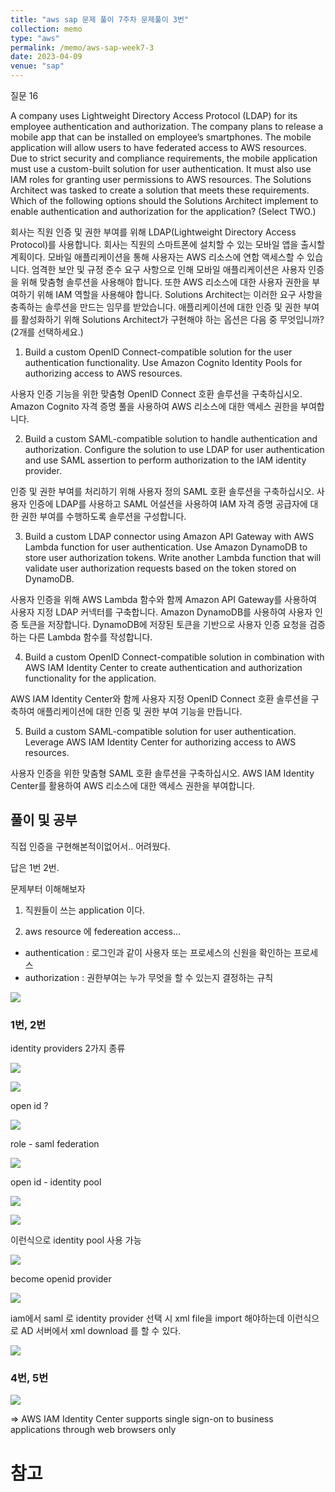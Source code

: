 ```yaml
---
title: "aws sap 문제 풀이 7주차 문제풀이 3번"
collection: memo
type: "aws"
permalink: /memo/aws-sap-week7-3
date: 2023-04-09
venue: "sap"
---
```


질문 16

A company uses Lightweight Directory Access Protocol (LDAP) for its employee authentication and authorization. The company plans to release a mobile app that can be installed on employee’s smartphones. The mobile application will allow users to have federated access to AWS resources. Due to strict security and compliance requirements, the mobile application must use a custom-built solution for user authentication. It must also use IAM roles for granting user permissions to AWS resources. The Solutions Architect was tasked to create a solution that meets these requirements.
Which of the following options should the Solutions Architect implement to enable authentication and authorization for the application? (Select TWO.)

회사는 직원 인증 및 권한 부여를 위해 LDAP(Lightweight Directory Access Protocol)를 사용합니다. 회사는 직원의 스마트폰에 설치할 수 있는 모바일 앱을 출시할 계획이다. 모바일 애플리케이션을 통해 사용자는 AWS 리소스에 연합 액세스할 수 있습니다. 엄격한 보안 및 규정 준수 요구 사항으로 인해 모바일 애플리케이션은 사용자 인증을 위해 맞춤형 솔루션을 사용해야 합니다. 또한 AWS 리소스에 대한 사용자 권한을 부여하기 위해 IAM 역할을 사용해야 합니다. Solutions Architect는 이러한 요구 사항을 충족하는 솔루션을 만드는 임무를 받았습니다.
애플리케이션에 대한 인증 및 권한 부여를 활성화하기 위해 Solutions Architect가 구현해야 하는 옵션은 다음 중 무엇입니까? (2개를 선택하세요.)


1. Build a custom OpenID Connect-compatible solution for the user authentication functionality. Use Amazon Cognito Identity Pools for authorizing access to AWS resources.

사용자 인증 기능을 위한 맞춤형 OpenID Connect 호환 솔루션을 구축하십시오. Amazon Cognito 자격 증명 풀을 사용하여 AWS 리소스에 대한 액세스 권한을 부여합니다.

2. Build a custom SAML-compatible solution to handle authentication and authorization. Configure the solution to use LDAP for user authentication and use SAML assertion to perform authorization to the IAM identity provider.

인증 및 권한 부여를 처리하기 위해 사용자 정의 SAML 호환 솔루션을 구축하십시오. 사용자 인증에 LDAP를 사용하고 SAML 어설션을 사용하여 IAM 자격 증명 공급자에 대한 권한 부여를 수행하도록 솔루션을 구성합니다.


3. Build a custom LDAP connector using Amazon API Gateway with AWS Lambda function for user authentication. Use Amazon DynamoDB to store user authorization tokens. Write another Lambda function that will validate user authorization requests based on the token stored on DynamoDB.

사용자 인증을 위해 AWS Lambda 함수와 함께 Amazon API Gateway를 사용하여 사용자 지정 LDAP 커넥터를 구축합니다. Amazon DynamoDB를 사용하여 사용자 인증 토큰을 저장합니다. DynamoDB에 저장된 토큰을 기반으로 사용자 인증 요청을 검증하는 다른 Lambda 함수를 작성합니다.

4. Build a custom OpenID Connect-compatible solution in combination with AWS IAM Identity Center to create authentication and authorization functionality for the application.

AWS IAM Identity Center와 함께 사용자 지정 OpenID Connect 호환 솔루션을 구축하여 애플리케이션에 대한 인증 및 권한 부여 기능을 만듭니다.

5. Build a custom SAML-compatible solution for user authentication. Leverage AWS IAM Identity Center for authorizing access to AWS resources.

사용자 인증을 위한 맞춤형 SAML 호환 솔루션을 구축하십시오. AWS IAM Identity Center를 활용하여 AWS 리소스에 대한 액세스 권한을 부여합니다.



## 풀이 및 공부

직접 인증을 구현해본적이없어서.. 어려웠다.

답은 1번 2번.

문제부터 이해해보자

1. 직원들이 쓰는 application 이다.

2. aws resource 에 federeation access...

- authentication : 로그인과 같이 사용자 또는 프로세스의 신원을 확인하는 프로세스
- authorization : 권한부여는 누가 무엇을 할 수 있는지 결정하는 규칙



![](/assets/2023-04-09-18-45-58.png)


### 1번, 2번

identity providers 2가지 종류

![](/assets/2023-04-09-19-20-32.png)

![](/assets/2023-04-09-19-19-34.png)


open id ?

![](/assets/2023-04-09-19-16-13.png)

role - saml federation

![](/assets/2023-04-09-19-24-11.png)

open id - identity pool

![](/assets/2023-04-09-19-08-46.png)

![](/assets/2023-04-09-19-37-28.png)

이런식으로 identity pool 사용 가능 

![](/assets/2023-04-09-19-56-35.png)

become openid provider

![](/assets/2023-04-09-19-41-33.png)

iam에서 saml 로 identity provider 선택 시 xml file을 import 해야하는데 이런식으로 AD 서버에서 xml download 를 할 수 있다.

![](/assets/2023-04-09-19-45-33.png)

### 4번, 5번

![](/assets/2023-04-09-19-52-54.png)

=> AWS IAM Identity Center supports single sign-on to business applications through web browsers only

# 참고 

